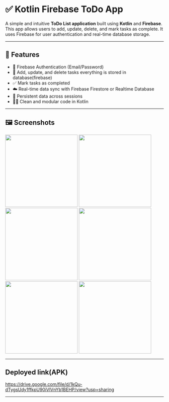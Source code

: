 # ✅ Kotlin Firebase ToDo App

A simple and intuitive **ToDo List application** built using **Kotlin** and **Firebase**. This app allows users to add, update, delete, and mark tasks as complete. It uses Firebase for user authentication and real-time database storage.

---

## 🚀 Features

- 🔐 Firebase Authentication (Email/Password)
- 📄 Add, update, and delete tasks everything is stored in database(firebase)
- ✅ Mark tasks as completed
- ☁️ Real-time data sync with Firebase Firestore or Realtime Database
- 🔄 Persistent data across sessions
- 🧑‍💻 Clean and modular code in Kotlin

---

## 🖼️ Screenshots
<img src="https://github.com/user-attachments/assets/d75f56c8-7086-47ac-8abd-489706d16c0c" width="230">
<img src="https://github.com/user-attachments/assets/91bfe586-894c-4ee8-aee6-0a69a804f636" width="230">
<img src="https://github.com/user-attachments/assets/1ca9864b-4944-40b5-be99-f650b244ba1e" width="230">
<img src="https://github.com/user-attachments/assets/e474431a-7fae-4026-b617-93df986229d9" width="230">
<img src="https://github.com/user-attachments/assets/d42e9eaf-b426-4819-ada9-0bc87c648123" width="230">
<img src="https://github.com/user-attachments/assets/685017e3-c23e-4d11-a828-d694071bedfc" width="230">

---

## Deployed link(APK)
https://drive.google.com/file/d/1kQu-dTygsUdy1ffkpU90iVlVnYb1BEHP/view?usp=sharing
  
---  
